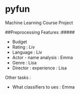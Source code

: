 # pyfun
Machine Learning Course Project


##Preprocessing Features :#####

- Budget 
- Rating : Liv
- Language : Liv
- Actor - name analysis : Emma
- Genre : Lisa
- Director : experience : Lisa


Other tasks : 
- What classifiers to ues : Emma
